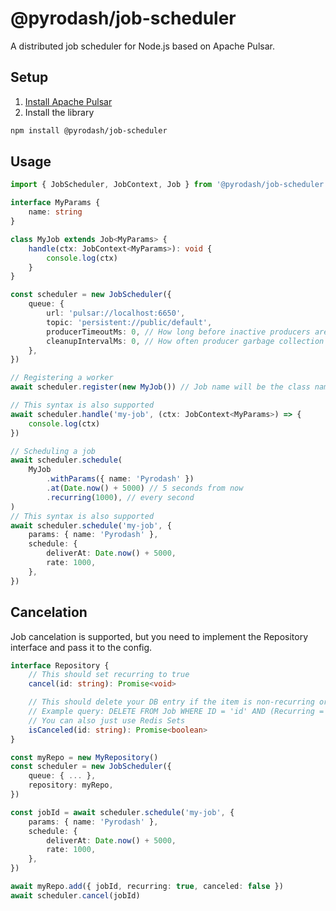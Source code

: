 # @pyrodash/job-scheduler

A distributed job scheduler for Node.js based on Apache Pulsar.

## Setup
1. [Install Apache Pulsar](https://pulsar.apache.org/docs/4.0.x/getting-started-home/)
2. Install the library
```sh
npm install @pyrodash/job-scheduler
```

## Usage
```ts
import { JobScheduler, JobContext, Job } from '@pyrodash/job-scheduler'

interface MyParams {
    name: string
}

class MyJob extends Job<MyParams> {
    handle(ctx: JobContext<MyParams>): void {
        console.log(ctx)
    }
}

const scheduler = new JobScheduler({
    queue: {
        url: 'pulsar://localhost:6650',
        topic: 'persistent://public/default',
        producerTimeoutMs: 0, // How long before inactive producers are terminated
        cleanupIntervalMs: 0, // How often producer garbage collection should run (0 for never)
    },
})

// Registering a worker
await scheduler.register(new MyJob()) // Job name will be the class name in kebab-case

// This syntax is also supported
await scheduler.handle('my-job', (ctx: JobContext<MyParams>) => {
    console.log(ctx)
})

// Scheduling a job
await scheduler.schedule(
    MyJob
        .withParams({ name: 'Pyrodash' })
        .at(Date.now() + 5000) // 5 seconds from now
        .recurring(1000), // every second
)
// This syntax is also supported
await scheduler.schedule('my-job', {
    params: { name: 'Pyrodash' },
    schedule: {
        deliverAt: Date.now() + 5000,
        rate: 1000,
    },
})
```

## Cancelation
Job cancelation is supported, but you need to implement the Repository interface and pass it to the config.
```ts
interface Repository {
    // This should set recurring to true
    cancel(id: string): Promise<void>

    // This should delete your DB entry if the item is non-recurring or canceled
    // Example query: DELETE FROM Job WHERE ID = 'id' AND (Recurring = false or Canceled = true) RETURNING Canceled;
    // You can also just use Redis Sets
    isCanceled(id: string): Promise<boolean>
}
```
```ts
const myRepo = new MyRepository()
const scheduler = new JobScheduler({
    queue: { ... },
    repository: myRepo,
})

const jobId = await scheduler.schedule('my-job', {
    params: { name: 'Pyrodash' },
    schedule: {
        deliverAt: Date.now() + 5000,
        rate: 1000,
    },
})

await myRepo.add({ jobId, recurring: true, canceled: false })
await scheduler.cancel(jobId)
```